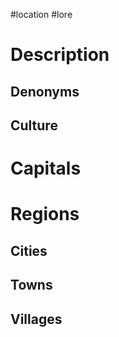 #location #lore 
# Description

## Denonyms

## Culture

# Capitals
# Regions
## Cities
## Towns
## Villages